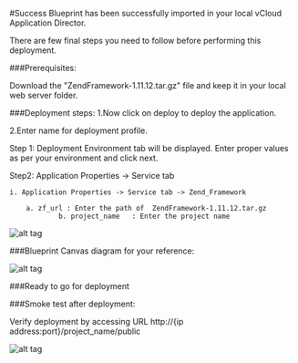#Success
Blueprint has been successfully imported in your local vCloud Application Director. 

There are few final steps you need to follow before performing this deployment.

###Prerequisites:

Download the "ZendFramework-1.11.12.tar.gz" file and keep it in your local web server folder.


###Deployment steps:
1.Now click on deploy to deploy the application.

2.Enter name for deployment profile.

  Step 1: Deployment Environment tab will be displayed. Enter proper values as per your environment and click next.

Step2: Application Properties -> Service tab 

	i. Application Properties -> Service tab -> Zend_Framework
	
		a. zf_url : Enter the path of  ZendFramework-1.11.12.tar.gz
                b. project_name   : Enter the project name 

![alt tag](https://raw.github.com/vmware-applicationdirector/solutions-import-6/Zend-Framework-Linux-BP-v1.0.0/Zend-Framework-for-Linux-Blueprint-service-properties.png)                       

###Blueprint Canvas diagram for your reference: 

![alt tag](https://raw.github.com/vmware-applicationdirector/solutions-import-6/Zend-Framework-Linux-BP-v1.0.0/Zend-Framework-for-Linux-Blueprint-canvas.png)

###Ready to go for deployment

###Smoke test after deployment:

Verify deployment by accessing URL http://{ip address:port}/project_name/public

![alt tag](https://raw.github.com/vmware-applicationdirector/solutions-import-6/Zend-Framework-Linux-BP-v1.0.0/smoketest.png)




 












 








